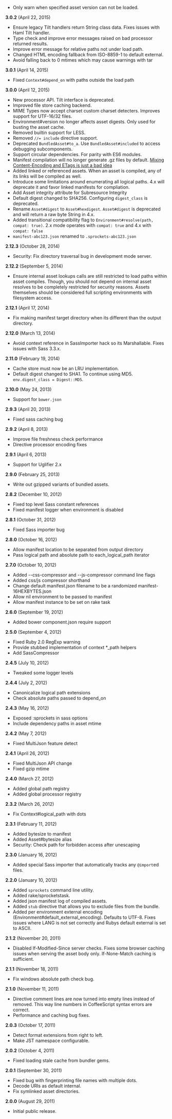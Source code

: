 * Only warn when specified asset version can not be loaded.

**3.0.2** (April 22, 2015)

* Ensure legacy Tilt handlers return String class data. Fixes issues with Haml
  Tilt handler.
* Type check and improve error messages raised on bad processor returned results.
* Improve error message for relative paths not under load path.
* Changed HTML encoding fallback from ISO-8859-1 to default external.
* Avoid falling back to 0 mtimes which may cause warnings with tar

**3.0.1** (April 14, 2015)

* Fixed `Context#depend_on` with paths outside the load path

**3.0.0** (April 12, 2015)

* New processor API. Tilt interface is deprecated.
* Improved file store caching backend.
* MIME Types now accept charset custom charset detecters. Improves support for UTF-16/32 files.
* Environment#version no longer affects asset digests. Only used for busting the asset cache.
* Removed builtin support for LESS.
* Removed `//= include` directive support.
* Deprecated `BundledAsset#to_a`. Use `BundledAsset#included` to access debugging subcomponents.
* Support circular dependencies. For parity with ES6 modules.
* Manifest compilation will no longer generate .gz files by default. [Mixing
  Content-Encoding and ETags is just a bad
  idea](https://issues.apache.org/bugzilla/show_bug.cgi?id=39727)
* Added linked or referenced assets. When an asset is compiled, any of its links will be compiled as well.
* Introduce some limitations around enumerating all logical paths. 4.x will deprecate it and favor linked manifests for compliation.
* Add Asset integrity attribute for Subresource Integrity
* Default digest changed to SHA256. Configuring `digest_class` is deprecated.
* Rename `Asset#digest` to `Asset#hexdigest`. `Asset#digest` is deprecated and will
  return a raw byte String in 4.x.
* Added transitional compatibility flag to `Environment#resolve(path, compat: true)`. 2.x mode operates with `compat: true` and 4.x with `compat: false`
* `manifest-abc123.json` renamed to `.sprockets-abc123.json`

**2.12.3** (October 28, 2014)

* Security: Fix directory traversal bug in development mode server.

**2.12.2** (September 5, 2014)

* Ensure internal asset lookups calls are still restricted to load paths within
  asset compiles. Though, you should not depend on internal asset resolves to be
  completely restricted for security reasons. Assets themselves should be
  considered full scripting environments with filesystem access.

**2.12.1** (April 17, 2014)

* Fix making manifest target directory when its different than the output directory.

**2.12.0** (March 13, 2014)

* Avoid context reference in SassImporter hack so its Marshallable. Fixes
 issues with Sass 3.3.x.

**2.11.0** (February 19, 2014)

* Cache store must now be an LRU implementation.
* Default digest changed to SHA1. To continue using MD5.
  `env.digest_class = Digest::MD5`.

**2.10.0** (May 24, 2013)

* Support for `bower.json`

**2.9.3** (April 20, 2013)

* Fixed sass caching bug

**2.9.2** (April 8, 2013)

* Improve file freshness check performance
* Directive processor encoding fixes

**2.9.1** (April 6, 2013)

* Support for Uglifier 2.x

**2.9.0** (February 25, 2013)

* Write out gzipped variants of bundled assets.

**2.8.2** (December 10, 2012)

* Fixed top level Sass constant references
* Fixed manifest logger when environment is disabled

**2.8.1** (October 31, 2012)

* Fixed Sass importer bug

**2.8.0** (October 16, 2012)

* Allow manifest location to be separated from output directory
* Pass logical path and absolute path to each_logical_path iterator

**2.7.0** (October 10, 2012)

* Added --css-compressor and --js-compressor command line flags
* Added css/js compressor shorthand
* Change default manifest.json filename to be a randomized manifest-16HEXBYTES.json
* Allow nil environment to be passed to manifest
* Allow manifest instance to be set on rake task

**2.6.0** (September 19, 2012)

* Added bower component.json require support

**2.5.0** (September 4, 2012)

* Fixed Ruby 2.0 RegExp warning
* Provide stubbed implementation of context *_path helpers
* Add SassCompressor

**2.4.5** (July 10, 2012)

* Tweaked some logger levels

**2.4.4** (July 2, 2012)

* Canonicalize logical path extensions
* Check absolute paths passed to depend_on

**2.4.3** (May 16, 2012)

* Exposed :sprockets in sass options
* Include dependency paths in asset mtime

**2.4.2** (May 7, 2012)

* Fixed MultiJson feature detect

**2.4.1** (April 26, 2012)

* Fixed MultiJson API change
* Fixed gzip mtime

**2.4.0** (March 27, 2012)

* Added global path registry
* Added global processor registry

**2.3.2** (March 26, 2012)

* Fix Context#logical_path with dots

**2.3.1** (February 11, 2012)

* Added bytesize to manifest
* Added Asset#bytesize alias
* Security: Check path for forbidden access after unescaping

**2.3.0** (January 16, 2012)

* Added special Sass importer that automatically tracks any `@import`ed files.

**2.2.0** (January 10, 2012)

* Added `sprockets` command line utility.
* Added rake/sprocketstask.
* Added json manifest log of compiled assets.
* Added `stub` directive that allows you to exclude files from the bundle.
* Added per environment external encoding (Environment#default_external_encoding). Defaults to UTF-8. Fixes issues where LANG is not set correctly and Rubys default external is set to ASCII.

**2.1.2** (November 20, 2011)

* Disabled If-Modified-Since server checks. Fixes some browser caching issues when serving the asset body only. If-None-Match caching is sufficient.

**2.1.1** (November 18, 2011)

* Fix windows absolute path check bug.

**2.1.0** (November 11, 2011)

* Directive comment lines are now turned into empty lines instead of removed. This way line numbers in
  CoffeeScript syntax errors are correct.
* Performance and caching bug fixes.

**2.0.3** (October 17, 2011)

* Detect format extensions from right to left.
* Make JST namespace configurable.

**2.0.2** (October 4, 2011)

* Fixed loading stale cache from bundler gems.

**2.0.1** (September 30, 2011)

* Fixed bug with fingerprinting file names with multiple dots.
* Decode URIs as default internal.
* Fix symlinked asset directories.

**2.0.0** (August 29, 2011)

* Initial public release.
